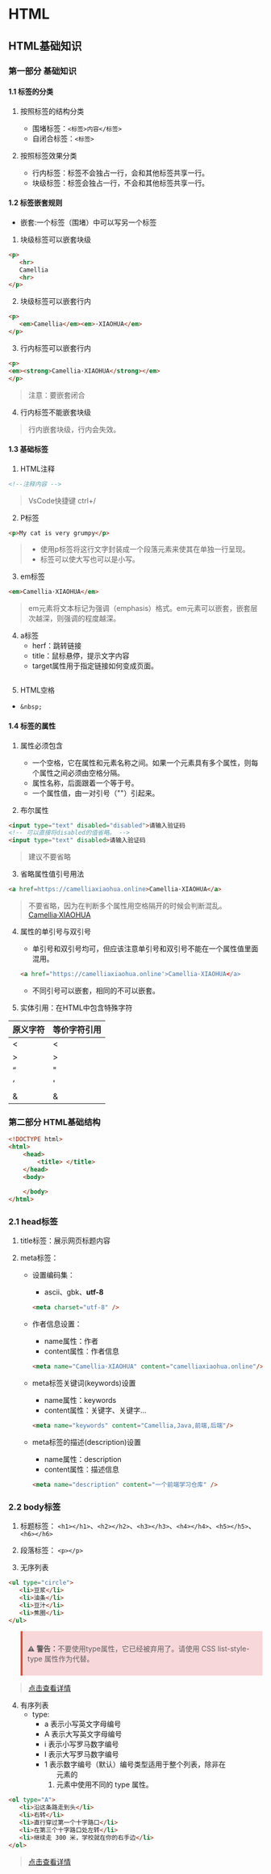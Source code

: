 # HTML

## HTML基础知识

### 第一部分 基础知识

#### 1.1 标签的分类

1. 按照标签的结构分类
   - 围堵标签：`<标签>内容</标签>`
   - 自闭合标签：`<标签>`

2. 按照标签效果分类
   - 行内标签：标签不会独占一行，会和其他标签共享一行。
   - 块级标签：标签会独占一行，不会和其他标签共享一行。

#### 1.2 标签嵌套规则

- 嵌套:一个标签（围堵）中可以写另一个标签

1. 块级标签可以嵌套块级
```html
<p>
   <hr>
   Camellia
   <hr>
</p>
```

2. 块级标签可以嵌套行内
```html
<p>
   <em>Camellia</em><em>·XIAOHUA</em>
</p>
```

3. 行内标签可以嵌套行内
```html
<p>
<em><strong>Camellia·XIAOHUA</strong></em>
</p>
```
>注意：要嵌套闭合

4. 行内标签不能嵌套块级
> 行内嵌套块级，行内会失效。


#### 1.3 基础标签

1. HTML注释
```html
<!--注释内容 -->
```
> VsCode快捷键 ctrl+/

2. P标签
```html
<p>My cat is very grumpy</p>
```
>- 使用p标签将这行文字封装成一个段落元素来使其在单独一行呈现。
>- 标签可以使大写也可以是小写。

3. em标签
```html
<em>Camellia·XIAOHUA</em>
```
> em元素将文本标记为强调（emphasis）格式。em元素可以嵌套，嵌套层次越深，则强调的程度越深。

4. a标签
   - herf：跳转链接
   - title：鼠标悬停，提示文字内容
   - target属性用于指定链接如何变成页面。
```html
```

5. HTML空格
 - `&nbsp;`


#### 1.4 标签的属性

1. 属性必须包含
   - 一个空格，它在属性和元素名称之间。如果一个元素具有多个属性，则每个属性之间必须由空格分隔。
   - 属性名称，后面跟着一个等于号。
   - 一个属性值，由一对引号（""）引起来。

2. 布尔属性
```html
<input type="text" disabled="disabled">请输入验证码
<!-- 可以直接将disabled的值省略。 -->
<input type="text" disabled>请输入验证码
```
> 建议不要省略

3. 省略属性值引号用法
```html
<a href=https://camelliaxiaohua.online>Camellia·XIAOHUA</a>
```
> 不要省略，因为在判断多个属性用空格隔开的时候会判断混乱。
> <a href=https://camelliaxiaohua.online title=camellia xiao hua>Camellia·XIAOHUA</a>

4. 属性的单引号与双引号
   - 单引号和双引号均可，但应该注意单引号和双引号不能在一个属性值里面混用。
   ```html
   <a href="https://camelliaxiaohua.online'>Camellia·XIAOHUA</a>
   ```
   - 不同引号可以嵌套，相同的不可以嵌套。

5. 实体引用：在HTML中包含特殊字符

| 原义字符 | 等价字符引用 |
|-----------|-----------------|
| <         | &lt;            |
| >         | &gt;            |
| “         | &quot;          |
| ‘         | &apos;          |
| &         | &amp;           |



### 第二部分 HTML基础结构

```html
<!DOCTYPE html>
<html>
    <head>
        <title> </title>
    </head>
    <body>
        
    </body>
</html>
```

### 2.1 head标签

1. title标签：展示网页标题内容

2. meta标签：

   - 设置编码集：
      - ascii、gbk、**utf-8**
      ```html
      <meta charset="utf-8" />
      ```

   - 作者信息设置：
      - name属性：作者
      - content属性：作者信息
      ```html
      <meta name="Camellia·XIAOHUA" content="camelliaxiaohua.online"/>
      ```

   - meta标签关键词(keywords)设置
      - name属性：keywords
      - content属性：关键字、关键字...
      ```html
      <meta name="keywords" content="Camellia,Java,前端,后端"/>
      ```

   - meta标签的描述(description)设置
      - name属性：description
      - content属性：描述信息
      ```html
      <meta name="description" content="一个前端学习仓库" />
      ```

### 2.2 body标签

1. 标题标签：
`<h1></h1>`、`<h2></h2>`、`<h3></h3>`、`<h4></h4>`、`<h5></h5>`、`<h6></h6>`

2. 段落标签：
`<p></p>`

3. 无序列表
```html
<ul type="circle">
   <li>豆浆</li>
   <li>油条</li>
   <li>豆汁</li>
   <li>焦圈</li>
</ul>
```
<blockquote style="border-left: 4px solid #e74c3c; background-color: #f8d7da; padding: 10px;">
    <p><strong>⚠️ 警告：</strong>不要使用type属性，它已经被弃用了。请使用 CSS list-style-type 属性作为代替。</p>
</blockquote>

> <a href="https://developer.mozilla.org/zh-CN/docs/Web/HTML/Element/ul">点击查看详情</a>

4. 有序列表
   - type:
      - a 表示小写英文字母编号
      - A 表示大写英文字母编号
      - i 表示小写罗马数字编号
      - I 表示大写罗马数字编号
      - 1 表示数字编号（默认）编号类型适用于整个列表，除非在 <ol> 元素的 <li> 元素中使用不同的 type 属性。

```html
<ol type="A">
   <li>沿这条路走到头</li>
   <li>右转</li>
   <li>直行穿过第一个十字路口</li>
   <li>在第三个十字路口处左转</li>
   <li>继续走 300 米，学校就在你的右手边</li>
</ol>
```
> <a href="https://developer.mozilla.org/zh-CN/docs/Web/HTML/Element/ol">点击查看详情<a/>




